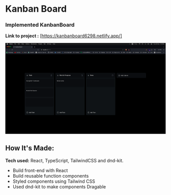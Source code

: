 # Kanban Board

### Implemented KanbanBoard

**Link to project :** [https://kanbanboard6298.netlify.app/]

![Screenshot](./public/ss.png)

## How It's Made:

**Tech used:** React, TypeScript, TailwindCSS and dnd-kit.

- Build front-end with React
- Build reusable function components
- Styled components using Tailwind CSS
- Used dnd-kit to make components Dragable

